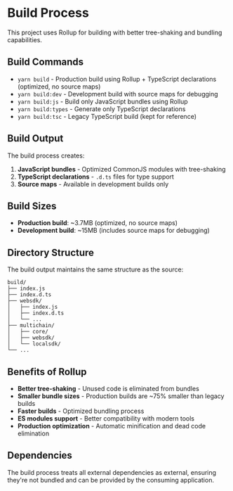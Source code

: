 # Build Process

This project uses Rollup for building with better tree-shaking and bundling capabilities.

## Build Commands

- `yarn build` - Production build using Rollup + TypeScript declarations (optimized, no source maps)
- `yarn build:dev` - Development build with source maps for debugging
- `yarn build:js` - Build only JavaScript bundles using Rollup
- `yarn build:types` - Generate only TypeScript declarations
- `yarn build:tsc` - Legacy TypeScript build (kept for reference)

## Build Output

The build process creates:

1. **JavaScript bundles** - Optimized CommonJS modules with tree-shaking
2. **TypeScript declarations** - `.d.ts` files for type support
3. **Source maps** - Available in development builds only

## Build Sizes

- **Production build**: ~3.7MB (optimized, no source maps)
- **Development build**: ~15MB (includes source maps for debugging)

## Directory Structure

The build output maintains the same structure as the source:

```
build/
├── index.js
├── index.d.ts
├── websdk/
│   ├── index.js
│   ├── index.d.ts
│   └── ...
├── multichain/
│   ├── core/
│   ├── websdk/
│   └── localsdk/
└── ...
```

## Benefits of Rollup

- **Better tree-shaking** - Unused code is eliminated from bundles
- **Smaller bundle sizes** - Production builds are ~75% smaller than legacy builds
- **Faster builds** - Optimized bundling process
- **ES modules support** - Better compatibility with modern tools
- **Production optimization** - Automatic minification and dead code elimination

## Dependencies

The build process treats all external dependencies as external, ensuring they're not bundled and can be provided by the consuming application.
